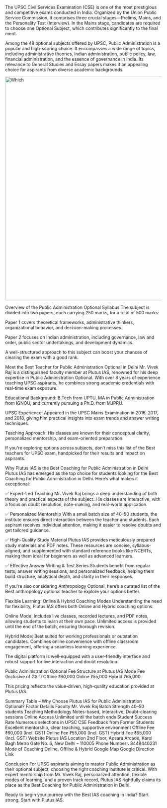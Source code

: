 The UPSC Civil Services Examination (CSE) is one of the most prestigious and competitive exams conducted in India. Organized by the Union Public Service Commission, it comprises three crucial stages—Prelims, Mains, and the Personality Test (Interview). In the Mains stage, candidates are required to choose one Optional Subject, which contributes significantly to the final merit.

Among the 48 optional subjects offered by UPSC, Public Administration is a popular and high-scoring choice. It encompasses a wide range of topics, including administrative theories, Indian administration, public policy, law, financial administration, and the essence of governance in India. Its relevance to General Studies and Essay papers makes it an appealing choice for aspirants from diverse academic backgrounds.

<img width="1280" height="720" alt="Which" src="https://github.com/user-attachments/assets/6ee0953f-b798-4f61-ac7f-b8fdfeeb9c3e" />


Overview of the Public Administration Optional Syllabus
The subject is divided into two papers, each carrying 250 marks, for a total of 500 marks:

Paper 1 covers theoretical frameworks, administrative thinkers, organizational behavior, and decision-making processes.

Paper 2 focuses on Indian administration, including governance, law and order, public sector undertakings, and development dynamics.

A well-structured approach to this subject can boost your chances of clearing the exam with a good rank.

Meet the Best Teacher for Public Administration Optional in Delhi
Mr. Vivek Raj is a distinguished faculty member at Plutus IAS, renowned for his deep expertise in Public Administration Optional. With over 8 years of experience teaching UPSC aspirants, he combines strong academic credentials with real-time exam exposure.

Educational Background: B.Tech from UPTU, MA in Public Administration from IGNOU, and currently pursuing a Ph.D. from MJPRU.

UPSC Experience: Appeared in the UPSC Mains Examination in 2016, 2017, and 2018, giving him practical insights into exam trends and answer writing techniques.

Teaching Approach: His classes are known for their conceptual clarity, personalized mentorship, and exam-oriented preparation.

If you're exploring options across subjects, don’t miss this list of the Best teachers for UPSC exam, handpicked for their results and impact on aspirants.

Why Plutus IAS is the Best Coaching for Public Administration in Delhi
Plutus IAS has emerged as the top choice for students looking for the Best Coaching for Public Administration in Delhi. Here’s what makes it exceptional:

✅ Expert-Led Teaching
Mr. Vivek Raj brings a deep understanding of both theory and practical aspects of the subject. His classes are interactive, with a focus on doubt resolution, note-making, and real-world application.

✅ Personalized Mentorship
With a small batch size of 40–50 students, the institute ensures direct interaction between the teacher and students. Each aspirant receives individual attention, making it easier to resolve doubts and get tailored guidance.

✅ High-Quality Study Material
Plutus IAS provides meticulously prepared study materials and PDF notes. These resources are concise, syllabus-aligned, and supplemented with standard reference books like NCERTs, making them ideal for beginners as well as advanced learners.

✅ Effective Answer Writing & Test Series
Students benefit from regular tests, answer writing sessions, and personalized feedback, helping them build structure, analytical depth, and clarity in their responses.

If you're also considering Anthropology Optional, here’s a curated list of the Best anthropology optional teacher to explore your options better.

Flexible Learning: Online & Hybrid Coaching Modes
Understanding the need for flexibility, Plutus IAS offers both Online and Hybrid coaching options:

Online Mode: Includes live classes, recorded lectures, and PDF notes, allowing students to learn at their own pace. Unlimited access is provided until the end of the batch, ensuring thorough revision.

Hybrid Mode: Best suited for working professionals or outstation candidates. Combines online convenience with offline classroom engagement, offering a seamless learning experience.

The digital platform is well-equipped with a user-friendly interface and robust support for live interaction and doubt resolution.

Public Administration Optional Fee Structure at Plutus IAS
Mode	Fee (Inclusive of GST)
Offline	₹60,000
Online	₹55,000
Hybrid	₹65,000

This pricing reflects the value-driven, high-quality education provided at Plutus IAS.

Summary Table – Why Choose Plutus IAS for Public Administration Optional?
Factor	Details
Faculty	Mr. Vivek Raj
Batch Strength	40–50 students
Teaching Methodology	Notes-based, Interactive, Doubt-clearing sessions
Online Access	Unlimited until the batch ends
Student Success Rate	Numerous selections in UPSC CSE
Feedback from Former Students	Excellent mentorship, clear teaching, supportive environment
Offline Fee	₹60,000 (Incl. GST)
Online Fee	₹55,000 (Incl. GST)
Hybrid Fee	₹65,000 (Incl. GST)
Website	Plutus IAS
Location	2nd Floor, Apsara Arcade, Karol Bagh Metro Gate No. 6, New Delhi – 110005
Phone Number	📞 8448440231
Mode of Coaching	Online, Offline & Hybrid
Google Map	Google Direction Link

Conclusion
For UPSC aspirants aiming to master Public Administration as their optional subject, choosing the right coaching institute is critical. With expert mentorship from Mr. Vivek Raj, personalized attention, flexible modes of learning, and a proven track record, Plutus IAS rightfully claims its place as the Best Coaching for Public Administration in Delhi.

Ready to begin your journey with the Best IAS coaching in India? Start strong. Start with Plutus IAS.
